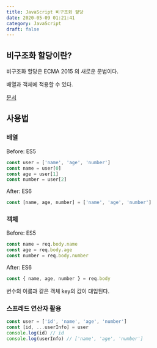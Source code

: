 ```yaml
---
title: JavaScript 비구조화 할당
date: 2020-05-09 01:21:41
category: JavaScript
draft: false
---
```


## 비구조화 할당이란?

비구조화 할당은 ECMA 2015 의 새로운 문법이다.

배열과 객체에 적용할 수 있다.

[문서](https://developer.mozilla.org/ko/docs/Web/JavaScript/Reference/Operators/Destructuring_assignment)

## 사용법

### 배열

Before: ES5

```js
const user = ['name', 'age', 'number']
const name = user[0]
const age = user[1]
const number = user[2]
```

After: ES6

```js
const [name, age, number] = ['name', 'age', 'number']
```

### 객체

Before: ES5

```js
const name = req.body.name
const age = req.body.age
const number = req.body.number
```

After: ES6

```js
const { name, age, number } = req.body
```

변수의 이름과 같은 객체 key의 값이 대입된다.

### 스프레드 연산자 활용

```js
const user = ['id', 'name', 'age', 'number']
const [id, ...userInfo] = user
console.log(id) // id
console.log(userInfo) // ['name', 'age', 'number']
```
